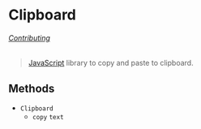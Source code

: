 # Clipboard

###### [Contributing](CONTRIBUTING)

> [JavaScript][] library to copy and paste to clipboard.

## Methods

- `Clipboard`
  - `copy` `text`

[JavaScript]: https://developer.mozilla.org/docs/Web/JavaScript
